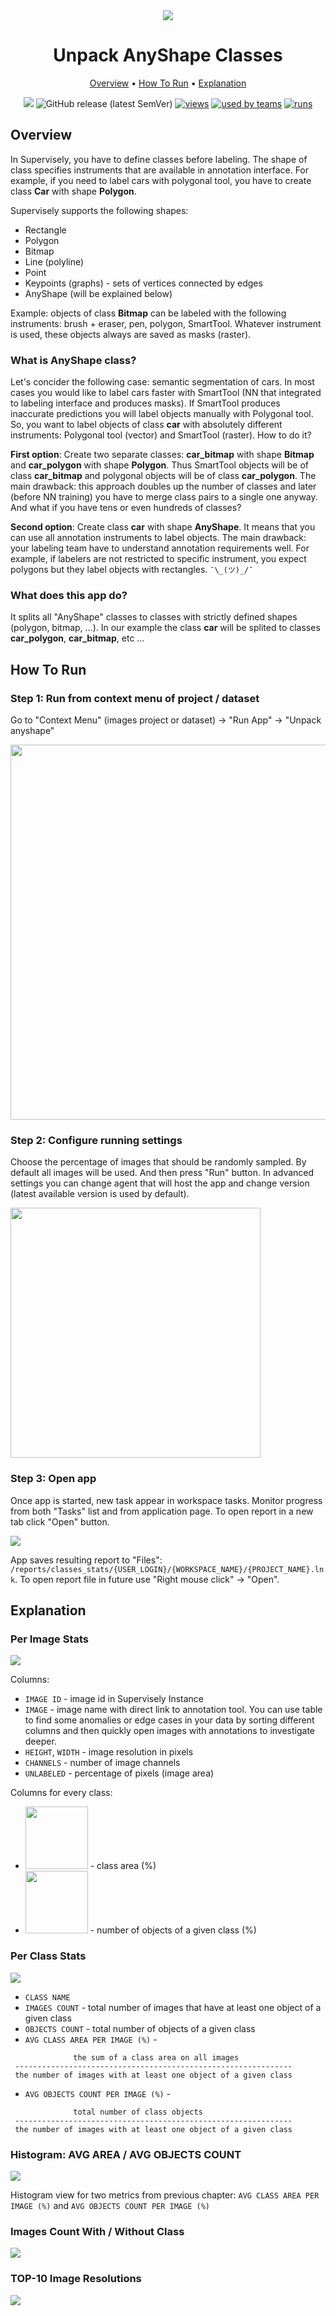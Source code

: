 <div align="center" markdown> 

<img src="https://i.imgur.com/BnuiQOg.png"/>

# Unpack AnyShape Classes
  
<p align="center">

  <a href="#Overview">Overview</a> •
  <a href="#How-To-Run">How To Run</a> •
  <a href="#Explanation">Explanation</a>
</p>

[![](https://img.shields.io/badge/slack-chat-green.svg?logo=slack)](https://supervise.ly/slack) 
![GitHub release (latest SemVer)](https://img.shields.io/github/v/release/supervisely-ecosystem/unpack-anyshape)
[![views](https://dev.supervise.ly/public/api/v3/ecosystem.counters?repo=supervisely-ecosystem/unpack-anyshape&counter=views&label=views)](https://supervise.ly)
[![used by teams](https://dev.supervise.ly/public/api/v3/ecosystem.counters?repo=supervisely-ecosystem/unpack-anyshape&counter=runs&label=used%20by%20teams)](https://supervise.ly)
[![runs](https://dev.supervise.ly/public/api/v3/ecosystem.counters?repo=supervisely-ecosystem/unpack-anyshape&counter=downloads&label=runs&123)](https://supervise.ly)

</div>

## Overview 

In Supervisely, you have to define classes before labeling. The shape of class specifies instruments that are available in annotation interface. For example, if you need to label cars with polygonal tool, you have to create class **Car** with shape **Polygon**.

Supervisely supports the following shapes:
- Rectangle
- Polygon
- Bitmap
- Line (polyline)
- Point
- Keypoints (graphs) - sets of vertices connected by edges
- AnyShape (will be explained below)

Example: objects of class **Bitmap** can be labeled with the following instruments: brush + eraser, pen, polygon, SmartTool. Whatever instrument is used, these objects always are saved as masks (raster). 

### What is AnyShape class? 

Let's concider the following case: semantic segmentation of cars. In most cases you would like to label cars faster with SmartTool (NN that integrated to labeling interface and produces masks). If SmartTool produces inaccurate predictions you will label objects manually with Polygonal tool. So, you want to label objects of class **car** with absolutely different instruments: Polygonal tool (vector) and SmartTool (raster). How to do it?

**First option**: Create two separate classes: **car_bitmap** with shape **Bitmap** and **car_polygon** with shape **Polygon**. Thus SmartTool objects will be of class **car_bitmap** and polygonal objects will be of class **car_polygon**. The main drawback: this approach doubles up the number of classes and later (before NN training) you have to merge class pairs to a single one anyway. And what if you have tens or even hundreds of classes?

**Second option**: Create class **car** with shape **AnyShape**. It means that you can use all annotation instruments to label objects. The main drawback: your labeling team have to understand annotation requirements well. For example, if labelers are not restricted to specific instrument, you expect polygons but they label objects with rectangles. `¯\_(ツ)_/¯`

### What does this app do?

It splits all "AnyShape" classes to classes with strictly defined shapes (polygon, bitmap, ...). In our example the class **car** will be splited to classes **car_polygon**, **car_bitmap**, etc ...


## How To Run

### Step 1: Run from context menu of project / dataset

Go to "Context Menu" (images project or dataset) -> "Run App" -> "Unpack anyshape"

<img src="https://i.imgur.com/r8AlpZC.png" width="600"/>

### Step 2: Configure running settings

Choose the percentage of images that should be randomly sampled. By default all images will be used. And then press "Run" button. In advanced settings you can change agent that will host the app and change version (latest available version is used by default).

<img src="https://i.imgur.com/lI6jenf.png" width="400"/>


### Step 3:  Open app

Once app is started, new task appear in workspace tasks. Monitor progress from both "Tasks" list and from application page. To open report in a new tab click "Open" button. 

<img src="https://i.imgur.com/WW4Kacc.png"/>

App saves resulting report to "Files": `/reports/classes_stats/{USER_LOGIN}/{WORKSPACE_NAME}/{PROJECT_NAME}.lnk`. To open report file in future use "Right mouse click" -> "Open".

## Explanation

### Per Image Stats
<img src="https://i.imgur.com/9Hl78Lg.png"/>

Columns:
* `IMAGE ID` - image id in Supervisely Instance
* `IMAGE` - image name with direct link to annotation tool. You can use table to find some anomalies or edge cases in your data by sorting different columns and then quickly open images with annotations to investigate deeper. 
* `HEIGHT`, `WIDTH` - image resolution in pixels
* `CHANNELS` - number of image channels
* `UNLABELED` - percentage of pixels (image area)

Columns for every class:
* <img src="https://i.imgur.com/tyDf3qi.png" width="100"/> - class area (%)
* <img src="https://i.imgur.com/1EquheL.png" width="100"/> - number of objects of a given class (%)

### Per Class Stats

<img src="https://i.imgur.com/ztE4BCG.png"/>

* `CLASS NAME`
* `IMAGES COUNT` - total number of images that have at least one object of a given class
* `OBJECTS COUNT` - total number of objects of a given class
* `AVG CLASS AREA PER IMAGE (%)` -

```
              the sum of a class area on all images               
 -------------------------------------------------------------- 
 the number of images with at least one object of a given class 
```
 
* `AVG OBJECTS COUNT PER IMAGE (%)` - 
```
              total number of class objects               
 -------------------------------------------------------------- 
 the number of images with at least one object of a given class 
```

### Histogram: AVG AREA / AVG OBJECTS COUNT

<img src="https://i.imgur.com/6LXoXHH.png"/>

Histogram view for two metrics from previous chapter: `AVG CLASS AREA PER IMAGE (%)` and `AVG OBJECTS COUNT PER IMAGE (%)`

### Images Count With / Without Class

<img src="https://i.imgur.com/veerIHk.png"/>

### TOP-10 Image Resolutions

<img src="https://i.imgur.com/UwrkTBf.png"/>
